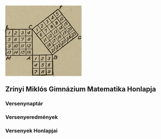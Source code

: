 <p><img src="./dokumentumok/kezdokep.jpg" align="middle"> </p>

## Zrínyi Miklós Gimnázium Matematika Honlapja

### Versenynaptár

### Versenyeredmények

### Versenyek Honlapjai